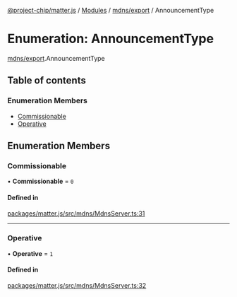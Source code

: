 [@project-chip/matter.js](../README.md) / [Modules](../modules.md) / [mdns/export](../modules/mdns_export.md) / AnnouncementType

# Enumeration: AnnouncementType

[mdns/export](../modules/mdns_export.md).AnnouncementType

## Table of contents

### Enumeration Members

- [Commissionable](mdns_export.AnnouncementType.md#commissionable)
- [Operative](mdns_export.AnnouncementType.md#operative)

## Enumeration Members

### Commissionable

• **Commissionable** = ``0``

#### Defined in

[packages/matter.js/src/mdns/MdnsServer.ts:31](https://github.com/project-chip/matter.js/blob/be83914/packages/matter.js/src/mdns/MdnsServer.ts#L31)

___

### Operative

• **Operative** = ``1``

#### Defined in

[packages/matter.js/src/mdns/MdnsServer.ts:32](https://github.com/project-chip/matter.js/blob/be83914/packages/matter.js/src/mdns/MdnsServer.ts#L32)
